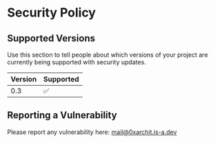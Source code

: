 # Security Policy

## Supported Versions

Use this section to tell people about which versions of your project are
currently being supported with security updates.

| Version | Supported          |
| ------- | ------------------ |
| 0.3   | :white_check_mark: |

## Reporting a Vulnerability

Please report any vulnerability here: mail@0xarchit.is-a.dev
